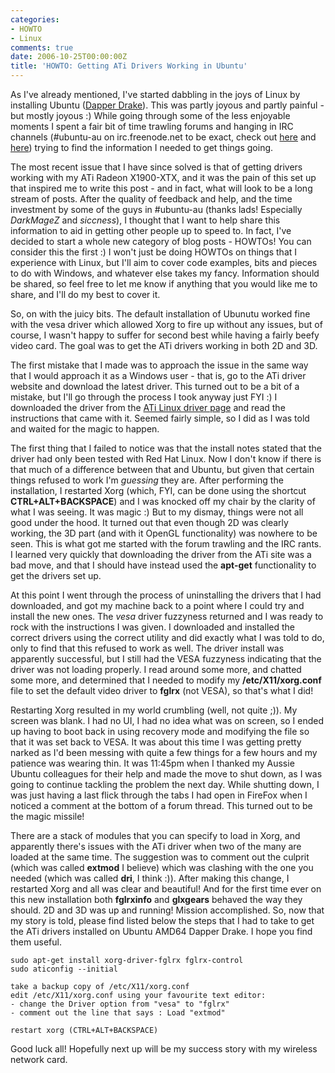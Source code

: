 ```yaml
---
categories:
- HOWTO
- Linux
comments: true
date: 2006-10-25T00:00:00Z
title: 'HOWTO: Getting ATi Drivers Working in Ubuntu'
---
```


As I've already mentioned, I've started dabbling in the joys of Linux by installing Ubuntu (<a href="http://www.ubuntu.com/support/faq#head-3df1e0e29bc1a807664ce156fb9fe6f09c35bfdd" title="Ubuntu FAQ">Dapper Drake</a>). This was partly joyous and partly painful - but mostly joyous :) While going through some of the less enjoyable moments I spent a fair bit of time trawling forums and hanging in IRC channels (#ubuntu-au on irc.freenode.net to be exact, check out <a href="http://ubuntu.com.au/welcome/" title="Ubuntu Australian Team">here</a> and <a href="http://www.matthewv.id.au/ubuntu-au/" title="Ubuntu Australian Team">here</a>) trying to find the information I needed to get things going.

The most recent issue that I have since solved is that of getting drivers working with my ATi Radeon X1900-XTX, and it was the pain of this set up that inspired me to write this post - and in fact, what will look to be a long stream of posts. After the quality of feedback and help, and the time investment by some of the guys in #ubuntu-au (thanks lads! Especially <em>DarkMageZ</em> and <em>siccness</em>), I thought that I want to help share this information to aid in getting other people up to speed to. In fact, I've decided to start a whole new category of blog posts - HOWTOs! You can consider this the first :) I won't just be doing HOWTOs on things that I experience with Linux, but I'll aim to cover code examples, bits and pieces to do with Windows, and whatever else takes my fancy. Information should be shared, so feel free to let me know if anything that you would like me to share, and I'll do my best to cover it.

So, on with the juicy bits. The default installation of Ubunutu worked fine with the vesa driver which allowed Xorg to fire up without any issues, but of course, I wasn't happy to suffer for second best while having a fairly beefy video card. The goal was to get the ATi drivers working in both 2D and 3D.

The first mistake that I made was to approach the issue in the same way that I would approach it as a Windows user - that is, go to the ATi driver website and download the latest driver. This turned out to be a bit of a mistake, but I'll go through the process I took anyway just FYI :) I downloaded the driver from the <a href="http://www.ati.com/online/customercareportal/linux.html" title="Linux ATi Drivers">ATi Linux driver page</a> and read the instructions that came with it. Seemed fairly simple, so I did as I was told and waited for the magic to happen.

The first thing that I failed to notice was that the install notes stated that the driver had only been tested with Red Hat Linux. Now I don't know if there is that much of a difference between that and Ubuntu, but given that certain things refused to work I'm <em>guessing</em> they are. After performing the installation, I restarted Xorg (which, FYI, can be done using the shortcut <strong>CTRL+ALT+BACKSPACE</strong>) and I was knocked off my chair by the clarity of what I was seeing. It was magic :) But to my dismay, things were not all good under the hood. It turned out that even though 2D was clearly working, the 3D part (and with it OpenGL functionality) was nowhere to be seen. This is what got me started with the forum trawling and the IRC rants. I learned very quickly that downloading the driver from the ATi site was a bad move, and that I should have instead used the <strong>apt-get</strong> functionality to get the drivers set up.

At this point I went through the process of uninstalling the drivers that I had downloaded, and got my machine back to a point where I could try and install the new ones. The <em>vesa</em> driver fuzzyness returned and I was ready to rock with the instructions I was given. I downloaded and installed the correct drivers using the correct utility and did exactly what I was told to do, only to find that this refused to work as well. The driver install was apparently successful, but I still had the VESA fuzzyness indicating that the driver was not loading properly. I read around some more, and chatted some more, and determined that I needed to modify my <strong>/etc/X11/xorg.conf</strong> file to set the default video driver to <strong>fglrx</strong> (not VESA), so that's what I did!

Restarting Xorg resulted in my world crumbling (well, not quite ;)). My screen was blank. I had no UI, I had no idea what was on screen, so I ended up having to boot back in using recovery mode and modifying the file so that it was set back to VESA. It was about this time I was getting pretty narked as I'd been messing with quite a few things for a few hours and my patience was wearing thin.  It was 11:45pm when I thanked my Aussie Ubuntu colleagues for their help and made the move to shut down, as I was going to continue tackling the problem the next day. While shutting down, I was just having a last flick through the tabs I had open in FireFox when I noticed a comment at the bottom of a forum thread. This turned out to be the magic missile!

There are a stack of modules that you can specify to load in Xorg, and apparently there's issues with the ATi driver when two of the many are loaded at the same time. The suggestion was to comment out the culprit (which was called <strong>extmod</strong> I believe) which was clashing with the one you needed (which was called <strong>dri</strong>, I think :)). After making this change, I restarted Xorg and all was clear and beautiful! And for the first time ever on this new installation both <strong>fglrxinfo</strong> and <strong>glxgears</strong> behaved the way they should. 2D and 3D was up and running! Mission accomplished.  So, now that my story is told, please find listed below the steps that I had to take to get the ATi drivers installed on Ubuntu AMD64 Dapper Drake. I hope you find them useful.

    sudo apt-get install xorg-driver-fglrx fglrx-control
    sudo aticonfig --initial

    take a backup copy of /etc/X11/xorg.conf
    edit /etc/X11/xorg.conf using your favourite text editor:
    - change the Driver option from "vesa" to "fglrx"
    - comment out the line that says : Load "extmod"

    restart xorg (CTRL+ALT+BACKSPACE)


Good luck all! Hopefully next up will be my success story with my wireless network card.
